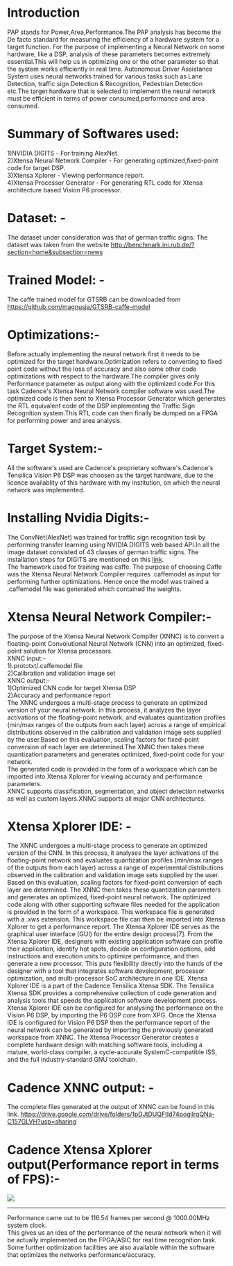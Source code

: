 # Introduction
PAP stands for Power,Area,Performance.The PAP analysis has become the De facto standard for measuring the efficiency of a hardware system for a target function. For the purpose of implementing a Neural Network on some hardware, like a DSP, analysis of these parameters becomes extremely essential.This will help us in optimizing one or the other parameter so that the system works efficiently in real time. Autonomous Driver Assistance System uses neural networks trained for various tasks such as Lane Detection, traffic sign Detection & Recognition, Pedestrian Detection etc.The target hardware that is selected to implement the neural network must be efficient in terms of power consumed,performance and area consumed.  
# Summary of Softwares used:  
1)NVIDIA DIGITS - For training AlexNet.  
2)Xtensa Neural Network Compiler - For generating optimized,fixed-point code for target DSP.   
3)Xtensa Xplorer - Viewing performance report.   
4)Xtensa Processor Generator - For generating RTL code for Xtensa architecture based Vision P6 processor.
# Dataset: -  
The dataset under consideration was that of german traffic signs. The dataset was taken from the website http://benchmark.ini.rub.de/?section=home&subsection=news    
# Trained Model: -   
The caffe trained model for GTSRB can be downloaded from https://github.com/magnusja/GTSRB-caffe-model  
# Optimizations:-
Before actually implementing the neural network first it needs to be optimized for the target hardware.Optimization refers to converting to fixed point code without the loss of accuracy and also some other code optimizations with respect to the hardware.The compiler gives only Performance parameter as output along with the optimized code.For this task Cadence's Xtensa Neural Network compiler software was used.The optimized code is then sent to Xtensa Processor Generator which generates the RTL equivalent code of the DSP implementing the Traffic Sign Recognition system.This RTL code can then finally be dumped on a FPGA for performing power and area analysis.      
# Target System:-  
All the software's used are Cadence's proprietary software's.Cadence's Tensilica Vision P6 DSP was choosen as the target hardware, due to the licence availablity of this hardware with my institution, on which the neural network was implemented.
# Installing Nvidia Digits:-  
The ConvNet(AlexNet) was trained for traffic sign recognition task by performing transfer learning using NVIDIA DIGITS web based API.In all the image dataset consisted of 43 classes of german traffic signs. The installation steps for DIGITS are mentioned on this [link](https://github.com/patilninad/DIGITS).  
The framework used for training was caffe. The purpose of choosing Caffe was the Xtensa Neural Network Compiler requires .caffemodel as input for performing further optimizations. Hence once the model was trained a .caffemodel file was generated which contained the weights.  
# Xtensa Neural Network Compiler:-   
The purpose of the Xtensa Neural Network Compiler (XNNC) is to convert a floating-point
Convolutional Neural Network (CNN) into an optimized, fixed-point solution for Xtensa
processors.  
XNNC input:-  
1).prototxt/.caffemodel file  
2)Calibration and validation image set    
XNNC output:-  
1)Optimized CNN code for target Xtensa DSP    
2)Accuracy and performance report    
The XNNC undergoes a multi-stage process to generate an optimized version of your neural
network. In this process, it analyzes the layer activations of the floating-point network, and evaluates quantization profiles (min/max ranges of the outputs from each layer) across a range of empirical distributions observed in the calibration and validation image sets supplied by the user.Based on this evaluation, scaling factors for fixed-point conversion of each layer are determined.The XNNC then takes these quantization parameters and generates optimized, fixed-point code for your network.  
The generated code is provided in the form of a workspace which can be imported into Xtensa Xplorer for viewing accuracy and performance parameters.  
XNNC supports classification, segmentation, and object detection networks as well
as custom layers.XNNC supports all major CNN architectures.     
# Xtensa Xplorer IDE: -  
The XNNC undergoes a multi-stage process to generate an optimized version of the CNN. In this process, it analyses the layer activations of the floating-point network and evaluates quantization profiles (min/max ranges of the outputs from each layer) across a range of experimental distributions observed in the calibration and validation image sets supplied by the user. Based on this evaluation, scaling factors for fixed-point conversion of each layer are determined. The XNNC then takes these quantization parameters and generates an optimized, fixed-point neural network. The optimized code along with other supporting software files needed for the application is provided in the form of a workspace. This workspace file is generated with a .xws extension. This workspace file can then be imported into Xtensa Xplorer to get a performance report. The Xtensa Xplorer IDE serves as the graphical user interface (GUI) for the entire design process[7]. From the Xtensa Xplorer IDE, designers with existing application software can profile their application, identify hot spots, decide on configuration options, add instructions and execution units to optimize performance, and then generate a new processor. This puts flexibility directly into the hands of the designer with a tool that integrates software development, processor optimization, and multi-processor SoC architecture in one IDE. Xtensa Xplorer IDE is a part of the Cadence Tensilica Xtensa SDK. The Tensilica Xtensa SDK provides a comprehensive collection of code generation and analysis tools that speeds the application software development process. Xtensa Xplorer IDE can be configured for analysing the performance on the Vision P6 DSP, by importing the P6 DSP core from XPG. Once the Xtensa IDE is configured for Vision P6 DSP then the performance report of the neural network can be generated by importing the previously generated workspace from XNNC. The Xtensa Processor Generator creates a complete hardware design with matching software tools, including a mature, world-class compiler, a cycle-accurate SystemC-compatible ISS, and the full industry-standard GNU toolchain.
# Cadence XNNC output: -  
The complete files generated at the output of XNNC can be found in this link. https://drive.google.com/drive/folders/1pDJtDUQFtld74pogilrqQNa-C157GLVH?usp=sharing
# Cadence Xtensa Xplorer output(Performance report in terms of FPS):-
![](https://github.com/patilninad/Performance-analysis-of-ConvNet-trained-for-Traffic-Sign-Recognition-on-Cadence-Tensilica-P6-DSP/blob/master/PerformanceReport.jpeg)  
__________________________________________________________________________________________  
Performance came out to be 116.54 frames per second @ 1000.00MHz system clock.   
This gives us an idea of the performance of the neural network when it will be actually implemented on the FPGA/ASIC for real time recognition task.  
Some further optimization facilities are also available within the software that optimizes the networks performance/accuracy.    
  
